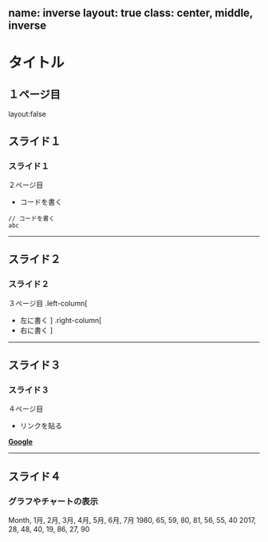 name: inverse
layout: true
class: center, middle, inverse
---
# タイトル
１ページ目
---
layout:false
## スライド１
### スライド１
２ページ目

* コードを書く
```
// コードを書く
abc
```
---
## スライド２
### スライド２
３ページ目
.left-column[
* 左に書く
]
.right-column[
* 右に書く
]

---
## スライド３
### スライド３
４ページ目

* リンクを貼る

__[Google](https://www.google.co.jp/)__

---
## スライド４
### グラフやチャートの表示

<canvas data-chart="radar">
  Month, 1月, 2月, 3月, 4月, 5月, 6月, 7月
  1980, 65, 59, 80, 81, 56, 55, 40
  2017, 28, 48, 40, 19, 86, 27, 90
</canvas>

